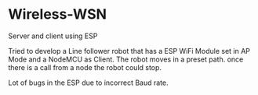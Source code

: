 # Wireless-WSN
Server and client using ESP

Tried to develop a Line follower robot that has a ESP WiFi Module set in AP Mode and a NodeMCU as Client. 
The robot moves in a preset path. 
once there is a call from a node the robot could stop. 

Lot of bugs in the ESP due to incorrect Baud rate.
